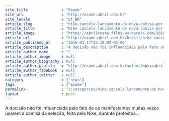 ```yaml
---
site_title               : "Exame"
site_url                 : "http://exame.abril.com.br"
site_locale              : "pt_BR"
article_slug             : "nike-cancela-lancamento-de-nova-camisa-por-medo-de-protestos"
article_title            : "Nike cancela lançamento de nova camisa por medo de protestos"
article_image            : "https://abrilexame.files.wordpress.com/2016/09/size_960_16_9_nike-brasil3.jpg?quality=70&strip=all&w=960"
article_url              : "http://exame.abril.com.br/brasil/nike-cancela-lancamento-de-nova-camisa-por-medo-de-protestos/"
article_published_at     : "2016-03-17T12:18:04-03:00"
article_description      : "A decisão não foi influenciada pelo fato de os manifestantes muitas vezes usarem a camisa da seleção, feita pela Nike, durante protestos..."
article_author_name      : ""
article_author_image     : null
article_author_biography : null
article_author_profile   : "http://exame.abril.com.br/author/wpvipabril/"
article_author_facebook  : null
article_author_twitter   : null
category                 : ['news']
tags                     : ['Exame']
permalink                : "/:categories/nike-cancela-lancamento-de-nova-camisa-por-medo-de-protestos/"
layout                   : post
---
```


A decisão não foi influenciada pelo fato de os manifestantes muitas vezes usarem a camisa da seleção, feita pela Nike, durante protestos...

